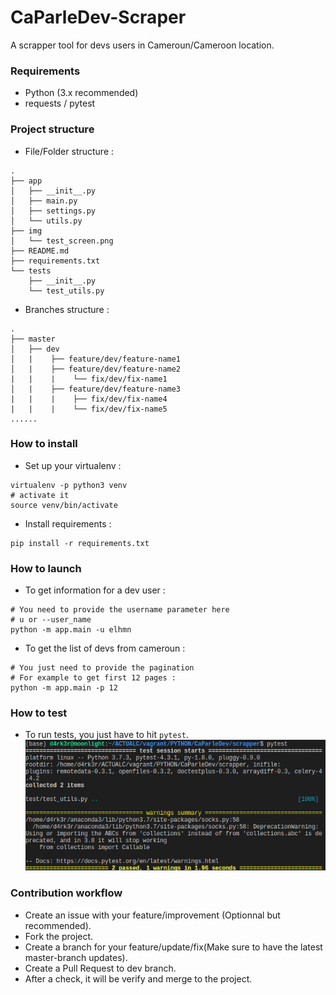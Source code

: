 # CaParleDev-Scraper

A scrapper tool for devs users in Cameroun/Cameroon location.


### Requirements

- Python (3.x recommended)
- requests / pytest

### Project structure

- File/Folder structure :
```shell
.
├── app
│   ├── __init__.py
│   ├── main.py
│   ├── settings.py
│   └── utils.py
├── img
│   └── test_screen.png
├── README.md
├── requirements.txt
└── tests
    ├── __init__.py
    └── test_utils.py
```

- Branches structure :
```shell
.
├── master
│   ├── dev
│   |    ├── feature/dev/feature-name1
│   |    ├── feature/dev/feature-name2
|   |    |    └── fix/dev/fix-name1
│   |    ├── feature/dev/feature-name3
|   |    |    ├── fix/dev/fix-name4
|   |    |    └── fix/dev/fix-name5
......
```

### How to install

- Set up your virtualenv : 
```shell
virtualenv -p python3 venv
# activate it
source venv/bin/activate
```

- Install requirements :
```shell
pip install -r requirements.txt
```


### How to launch

- To get information for a dev user :
```shell
# You need to provide the username parameter here
# u or --user_name
python -m app.main -u elhmn
```

- To get the list of devs from cameroun : 
```shell
# You just need to provide the pagination
# For example to get first 12 pages :
python -m app.main -p 12
```

### How to test

- To run tests, you just have to hit `pytest`.
![](./img/test_screen.png)


### Contribution workflow

- Create an issue with your feature/improvement (Optionnal but recommended).
- Fork the project.
- Create a branch for your feature/update/fix(Make sure to have the latest master-branch updates).
- Create a Pull Request to dev branch.
- After a check, it will be verify and merge to the project.
